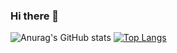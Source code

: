 ### Hi there 👋

![Anurag's GitHub stats](https://github-readme-stats.vercel.app/api?username=MatsuoTakuro&count_private=true&show_icons=true&theme=tokyonight)
[![Top Langs](https://github-readme-stats.vercel.app/api/top-langs/?username=MatsuoTakuro)](https://github.com/anuraghazra/github-readme-stats)

<!--
**MatsuoTakuro/MatsuoTakuro** is a ✨ _special_ ✨ repository because its `README.md` (this file) appears on your GitHub profile.

Here are some ideas to get you started:

- 🔭 I’m currently working on ...
- 🌱 I’m currently learning ...
- 👯 I’m looking to collaborate on ...
- 🤔 I’m looking for help with ...
- 💬 Ask me about ...
- 📫 How to reach me: ...
- 😄 Pronouns: ...
- ⚡ Fun fact: ...
-->
